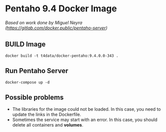 # Pentaho 9.4 Docker Image

###### Based on work done by Miguel Neyra (https://gitlab.com/docker.public/pentaho-server)

## BUILD Image

```
docker build -t t4data/docker-pentaho:9.4.0.0-343 .
```

## Run Pentaho Server

```
docker-compose up -d
```

## Possible problems

- The libraries for the image could not be loaded. In this case, you need to update the links in the Dockerfile.
- Sometimes the service may start with an error. In this case, you should delete all containers and **volumes**.
